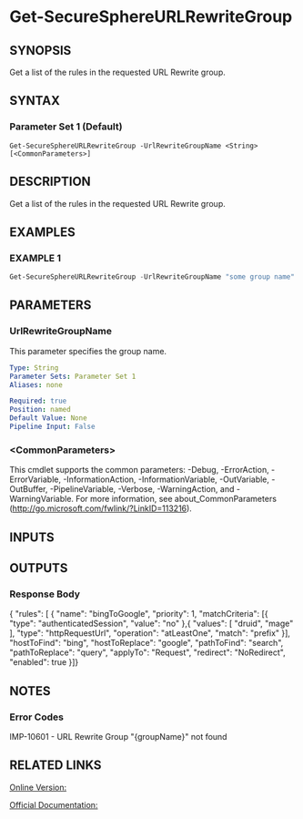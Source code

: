 ﻿# Get-SecureSphereURLRewriteGroup

## SYNOPSIS
Get a list of the rules in the requested URL Rewrite group.

## SYNTAX

### Parameter Set 1 (Default)
```
Get-SecureSphereURLRewriteGroup -UrlRewriteGroupName <String> [<CommonParameters>]
```

## DESCRIPTION
Get a list of the rules in the requested URL Rewrite group.

## EXAMPLES

### EXAMPLE 1

```powershell
Get-SecureSphereURLRewriteGroup -UrlRewriteGroupName "some group name"
```

## PARAMETERS

### UrlRewriteGroupName
This parameter specifies the group name.

```yaml
Type: String
Parameter Sets: Parameter Set 1
Aliases: none

Required: true
Position: named
Default Value: None
Pipeline Input: False
```

### \<CommonParameters\>
This cmdlet supports the common parameters: -Debug, -ErrorAction, -ErrorVariable, -InformationAction, -InformationVariable, -OutVariable, -OutBuffer, -PipelineVariable, -Verbose, -WarningAction, and -WarningVariable. For more information, see about_CommonParameters (http://go.microsoft.com/fwlink/?LinkID=113216).

## INPUTS

## OUTPUTS

### Response Body
{
"rules": [
{
"name": "bingToGoogle",
"priority": 1,
"matchCriteria": [{
"type": "authenticatedSession",
"value": "no"
},{
"values": [
"druid",
"mage"
],
"type": "httpRequestUrl",
"operation": "atLeastOne",
"match": "prefix"
}],
"hostToFind": "bing",
"hostToReplace": "google",
"pathToFind": "search",
"pathToReplace": "query",
"applyTo": "Request",
"redirect": "NoRedirect",
"enabled": true
}]}

## NOTES

### Error Codes
IMP-10601 - URL Rewrite Group "{groupName}" not found

## RELATED LINKS

[Online Version:](https://github.com/akshinmustafayev/SecureSpherePS/tree/master/Documentation)

[Official Documentation:](https://docs.imperva.com/bundle/v13.6-api-reference-guide/page/69943.htm)



